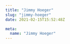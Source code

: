 ```yaml
---
title: "Jimmy Hoeger"
slug: "jimmy-hoeger"
date: 2021-02-15T15:52:48Z

meta:
  name: "Jimmy Hoeger"
---
```



